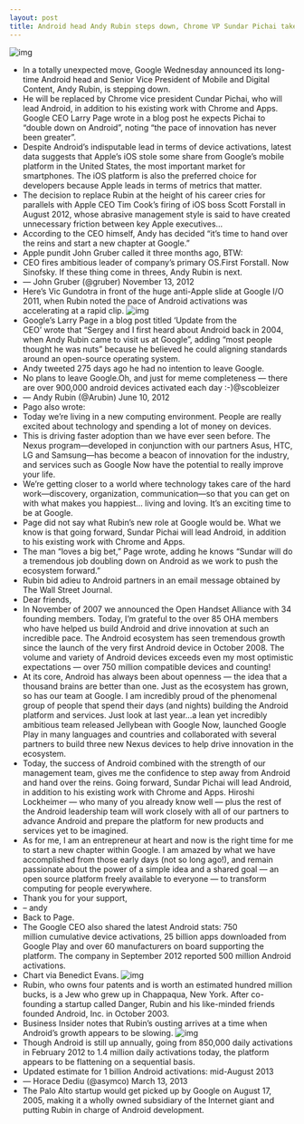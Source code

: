 ```yaml
---
layout: post
title: Android head Andy Rubin steps down, Chrome VP Sundar Pichai takes the reins
---
```

![img](http://media.idownloadblog.com/wp-content/uploads/2013/03/Andy-Rubin-and-Android-logo.jpg)
* In a totally unexpected move, Google Wednesday announced its long-time Android head and Senior Vice President of Mobile and Digital Content, Andy Rubin, is stepping down.
* He will be replaced by Chrome vice president Cundar Pichai, who will lead Android, in addition to his existing work with Chrome and Apps. Google CEO Larry Page wrote in a blog post he expects Pichai to “double down on Android”, noting “the pace of innovation has never been greater”.
* Despite Android’s indisputable lead in terms of device activations, latest data suggests that Apple’s iOS stole some share from Google’s mobile platform in the United States, the most important market for smartphones. The iOS platform is also the preferred choice for developers because Apple leads in terms of metrics that matter.
* The decision to replace Rubin at the height of his career cries for parallels with Apple CEO Tim Cook’s firing of iOS boss Scott Forstall in August 2012, whose abrasive management style is said to have created unnecessary friction between key Apple executives…
* According to the CEO himself, Andy has decided “it’s time to hand over the reins and start a new chapter at Google.”
* Apple pundit John Gruber called it three months ago, BTW:
* CEO fires ambitious leader of company’s primary OS.First Forstall. Now Sinofsky. If these thing come in threes, Andy Rubin is next.
* — John Gruber (@gruber) November 13, 2012
* Here’s Vic Gundotra in front of the huge anti-Apple slide at Google I/O 2011, when Rubin noted the pace of Android activations was accelerating at a rapid clip.
![img](http://media.idownloadblog.com/wp-content/uploads/2012/05/Google-IO-2011-Vic-Gundotra-Shows-anti-Apple-slide.jpg)
* Google’s Larry Page in a blog post titled ‘Update from the CEO’ wrote that “Sergey and I first heard about Android back in 2004, when Andy Rubin came to visit us at Google”, adding “most people thought he was nuts” because he believed he could aligning standards around an open-source operating system.
* Andy tweeted 275 days ago he had no intention to leave Google.
* No plans to leave Google.Oh, and just for meme completeness — there are over 900,000 android devices activated each day :-)@scobleizer
* — Andy Rubin (@Arubin) June 10, 2012
* Pago also wrote:
* Today we’re living in a new computing environment. People are really excited about technology and spending a lot of money on devices.
* This is driving faster adoption than we have ever seen before. The Nexus program—developed in conjunction with our partners Asus, HTC, LG and Samsung—has become a beacon of innovation for the industry, and services such as Google Now have the potential to really improve your life.
* We’re getting closer to a world where technology takes care of the hard work—discovery, organization, communication—so that you can get on with what makes you happiest… living and loving. It’s an exciting time to be at Google.
* Page did not say what Rubin’s new role at Google would be. What we know is that going forward, Sundar Pichai will lead Android, in addition to his existing work with Chrome and Apps.
* The man “loves a big bet,” Page wrote, adding he knows “Sundar will do a tremendous job doubling down on Android as we work to push the ecosystem forward.”
* Rubin bid adieu to Android partners in an email message obtained by The Wall Street Journal.
* Dear friends,
* In November of 2007 we announced the Open Handset Alliance with 34 founding members. Today, I’m grateful to the over 85 OHA members who have helped us build Android and drive innovation at such an incredible pace. The Android ecosystem has seen tremendous growth since the launch of the very first Android device in October 2008. The volume and variety of Android devices exceeds even my most optimistic expectations — over 750 million compatible devices and counting!
* At its core, Android has always been about openness — the idea that a thousand brains are better than one. Just as the ecosystem has grown, so has our team at Google. I am incredibly proud of the phenomenal group of people that spend their days (and nights) building the Android platform and services. Just look at last year…a lean yet incredibly ambitious team released Jellybean with Google Now, launched Google Play in many languages and countries and collaborated with several partners to build three new Nexus devices to help drive innovation in the ecosystem.
* Today, the success of Android combined with the strength of our management team, gives me the confidence to step away from Android and hand over the reins. Going forward, Sundar Pichai will lead Android, in addition to his existing work with Chrome and Apps. Hiroshi Lockheimer — who many of you already know well — plus the rest of the Android leadership team will work closely with all of our partners to advance Android and prepare the platform for new products and services yet to be imagined.
* As for me, I am an entrepreneur at heart and now is the right time for me to start a new chapter within Google. I am amazed by what we have accomplished from those early days (not so long ago!), and remain passionate about the power of a simple idea and a shared goal — an open source platform freely available to everyone — to transform computing for people everywhere.
* Thank you for your support,
* – andy
* Back to Page.
* The Google CEO also shared the latest Android stats: 750 million cumulative device activations, 25 billion apps downloaded from Google Play and over 60 manufacturers on board supporting the platform. The company in September 2012 reported 500 million Android activations.
* Chart via Benedict Evans.
![img](http://media.idownloadblog.com/wp-content/uploads/2013/03/Android-activations.png)
* Rubin, who owns four patents and is worth an estimated hundred million bucks, is a Jew who grew up in Chappaqua, New York. After co-founding a startup called Danger, Rubin and his like-minded friends founded Android, Inc. in October 2003.
* Business Insider notes that Rubin’s ousting arrives at a time when Android’s growth appears to be slowing.
![img](http://media.idownloadblog.com/wp-content/uploads/2013/03/Android-Activations-per-day-Business-Insider.jpg)
* Though Android is still up annually, going from 850,000 daily activations in February 2012 to 1.4 million daily activations today, the platform appears to be flattening on a sequential basis.
* Updated estimate for 1 billion Android activations: mid-August 2013
* — Horace Dediu (@asymco) March 13, 2013
* The Palo Alto startup would get picked up by Google on August 17, 2005, making it a wholly owned subsidiary of the Internet giant and putting Rubin in charge of Android development.

